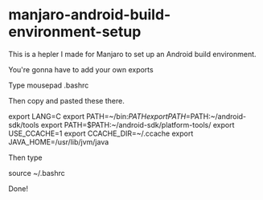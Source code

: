 # manjaro-android-build-environment-setup

This is a hepler I made for Manjaro to set up an Android build environment.

You're gonna have to add your own exports 

Type mousepad .bashrc 

Then copy and pasted these there. 

export LANG=C
export PATH=~/bin:$PATH
export PATH=$PATH:~/android-sdk/tools
export PATH=$PATH:~/android-sdk/platform-tools/
export USE_CCACHE=1
export CCACHE_DIR=~/.ccache
export JAVA_HOME=/usr/lib/jvm/java

Then type 

source ~/.bashrc

Done!
